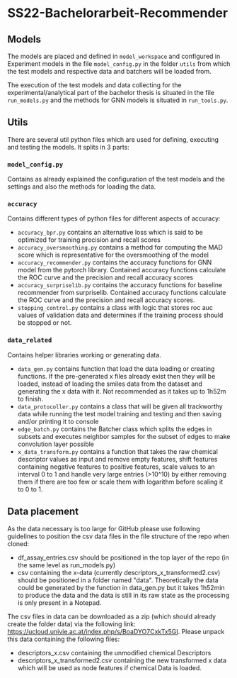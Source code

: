 # SS22-Bachelorarbeit-Recommender
## Models
The models are placed and defined in `model_workspace` and configured in Experiment models in the file `model_config.py` 
in the folder `utils` from which the test models and respective data and batchers will be loaded from.

The execution of the test models and data collecting for the experimental/analytical part of the bachelor thesis is
situated in the file `run_models.py` and the methods for GNN models is situated in `run_tools.py`.
## Utils
There are several util python files which are used for defining, executing and testing the models. It splits in 3 parts:
### `model_config.py`
Contains as already explained the configuration of the test models and the settings and also the methods for loading
the data.
### `accuracy`
Contains different types of python files for different aspects of accuracy:
- `accuracy_bpr.py` contains an alternative loss which is said to be optimized for training precision and recall scores
- `accuracy_oversmoothing.py` contains a method for computing the MAD score which is representative for the 
oversmoothing of the model
- `accuracy_recommender.py` contains the accuracy functions for GNN model from the pytorch library. Contained accuracy
functions calculate the ROC curve and the precision and recall accuracy scores
- `accuracy_surpriselib.py` contains the accuracy functions for baseline recommender from surpriselib. Contained 
accuracy functions calculate the ROC curve and the precision and recall accuracy scores.
- `stopping_control.py` contains a class with logic that stores roc auc values of validation data and determines if the
training process should be stopped or not.
### `data_related`
Contains helper libraries working or generating data.
- `data_gen.py` contains function that load the data loading or creating functions. If the pre-generated x files already
exist then they will be loaded, instead of loading the smiles data from the dataset and generating the x data with it.
Not recommended as it takes up to 1h52m to finish.
- `data_protocoller.py` contains a class that will be given all trackworthy data while running the test model training
and testing and then saving and/or printing it to console
- `edge_batch.py` contains the Batcher class which splits the edges in subsets and executes neighbor samples for the
subset of edges to make convolution layer possible
- `x_data_transform.py` contains a function that takes the raw chemical descriptor values as input and remove empty
features, shift features containing negative features to positive features, scale values to an interval 0 to 1 and
handle very large entries (>10^10) by either removing them if there are too few or scale them with logarithm before
scaling it to 0 to 1.
## Data placement
As the data necessary is too large for GitHub please use following guidelines to position the csv data files in the file
structure of the repo when cloned:
- df_assay_entries.csv should be positioned in the top layer of the repo (in the same level as run_models.py)
- csv containing the x-data (currently descriptors_x_transformed2.csv) should be positioned in a folder named "data". 
Theoretically the data could be generated by the function in data_gen.py but it takes 1h52min to produce the data and 
the data is still in its raw state as the processing is only present in a Notepad.

The csv files in data can be downloaded as a zip (which should already create the folder data) via the following link: 
https://ucloud.univie.ac.at/index.php/s/BoaDYO7CxkTx5GI. Please unpack this data containing the following files:
- descriptors_x.csv containing the unmodified chemical Descriptors
- descriptors_x_transformed2.csv containing the new transformed x data which will be used as node features if chemical
Data is loaded.